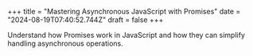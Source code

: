 +++
title = "Mastering Asynchronous JavaScript with Promises"
date = "2024-08-19T07:40:52.744Z"
draft = false
+++

  Understand how Promises work in JavaScript and how they can simplify handling asynchronous operations.
        